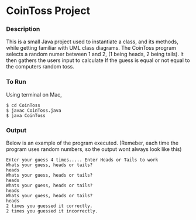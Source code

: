 # CoinToss Project

### Description

This is a small Java project used to instantiate a class, and its methods, while getting familiar with UML class diagrams. The CoinToss program selects a random numer between 1 and 2, (1 being heads, 2 being tails). It then gathers the users input to calculate If the guess is equal or not equal to the computers random toss.

### To Run

Using terminal on Mac,

```
$ cd CoinToss
$ javac CoinToss.java
$ java CoinToss
```

### Output

Below is an example of the program executed. (Remeber, each time the program uses random numbers, so the output wont always look like this)

```
Enter your guess 4 times..... Enter Heads or Tails to work
Whats your guess, heads or tails?
heads
Whats your guess, heads or tails?
heads
Whats your guess, heads or tails?
heads
Whats your guess, heads or tails?
heads
2 times you guessed it correctly.
2 times you guessed it incorrectly.
```
